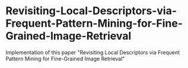 # Revisiting-Local-Descriptors-via-Frequent-Pattern-Mining-for-Fine-Grained-Image-Retrieval
Implementation of this paper "Revisiting Local Descriptors via Frequent Pattern Mining for Fine-Grained Image Retrieval" 
